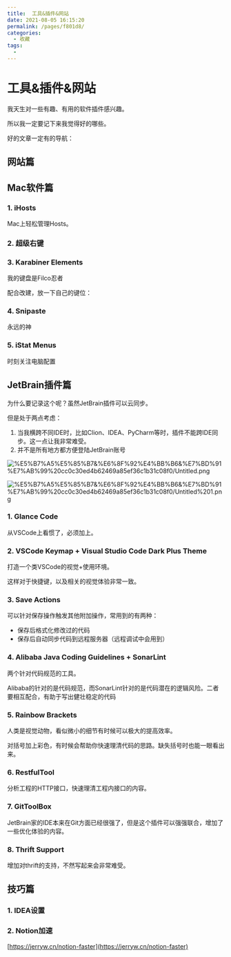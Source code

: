 ```yaml
---
title:  工具&插件&网站
date: 2021-08-05 16:15:20
permalink: /pages/f801d8/
categories:
  - 收藏
tags:
  - 
---
```

# 工具&插件&网站

我天生对一些有趣、有用的软件插件感兴趣。

所以我一定要记下来我觉得好的哪些。

好的文章一定有的导航：

## 网站篇

## Mac软件篇

### 1. iHosts

Mac上轻松管理Hosts。

### 2. 超级右键

### 3. Karabiner Elements

我的键盘是Filco忍者

配合改建，放一下自己的键位：

### 4. Snipaste

永远的神

### 5. iStat Menus

时刻关注电脑配置

## JetBrain插件篇

为什么要记录这个呢？虽然JetBrain插件可以云同步。

但是处于两点考虑：

1. 当我横跨不同IDE时，比如Clion、IDEA、PyCharm等时，插件不能跨IDE同步。这一点让我非常难受。
2. 并不是所有地方都方便登陆JetBrain账号

![%E5%B7%A5%E5%85%B7&%E6%8F%92%E4%BB%B6&%E7%BD%91%E7%AB%99%20cc0c30ed4b62469a85ef36c1b31c08f0/Untitled.png](https://gitee.com/molinchn/BlogImage/raw/master/img/Untitled.png)

![%E5%B7%A5%E5%85%B7&%E6%8F%92%E4%BB%B6&%E7%BD%91%E7%AB%99%20cc0c30ed4b62469a85ef36c1b31c08f0/Untitled%201.png](https://gitee.com/molinchn/BlogImage/raw/master/img/Untitled%201.png)

### 1. Glance Code

从VSCode上看惯了，必须加上。

### 2. VSCode Keymap + Visual Studio Code Dark Plus Theme

打造一个类VSCode的视觉+使用环境。

这样对于快捷键，以及相关的视觉体验非常一致。

### 3. Save Actions

可以针对保存操作触发其他附加操作，常用到的有两种：

- 保存后格式化修改过的代码
- 保存后自动同步代码到远程服务器（远程调试中会用到）

### 4. Alibaba Java Coding Guidelines + SonarLint

两个针对代码规范的工具。

Alibaba的针对的是代码规范，而SonarLint针对的是代码潜在的逻辑风险。二者要相互配合，有助于写出健壮稳定的代码

### 5. Rainbow Brackets

人类是视觉动物，看似微小的细节有时候可以极大的提高效率。

对括号加上彩色，有时候会帮助你快速理清代码的思路。缺失括号时也能一眼看出来。

### 6. RestfulTool

分析工程的HTTP接口，快速理清工程内接口的内容。

### 7. GitToolBox

JetBrain家的IDE本来在Git方面已经很强了，但是这个插件可以强强联合，增加了一些优化体验的内容。

### 8. Thrift Support

增加对thrift的支持，不然写起来会非常难受。

## 技巧篇

### 1. IDEA设置

### 2. Notion加速

[https://jerryw.cn/notion-faster](https://jerryw.cn/notion-faster)
